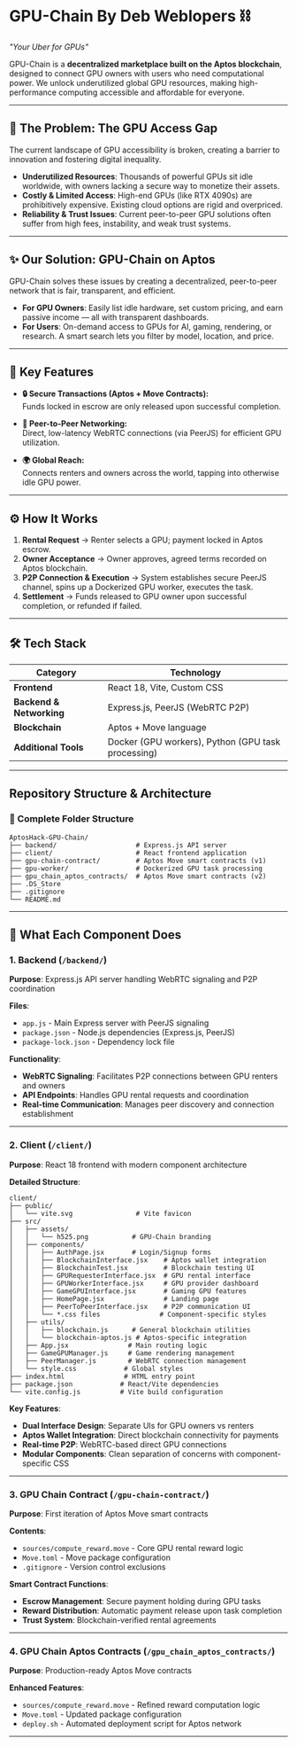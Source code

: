 # GPU-Chain By Deb Weblopers ⛓️  
*"Your Uber for GPUs"*  

GPU-Chain is a **decentralized marketplace built on the Aptos blockchain**, designed to connect GPU owners with users who need computational power. We unlock underutilized global GPU resources, making high-performance computing accessible and affordable for everyone.  

---

## 🚀 The Problem: The GPU Access Gap  

The current landscape of GPU accessibility is broken, creating a barrier to innovation and fostering digital inequality.  

- **Underutilized Resources**: Thousands of powerful GPUs sit idle worldwide, with owners lacking a secure way to monetize their assets.  
- **Costly & Limited Access**: High-end GPUs (like RTX 4090s) are prohibitively expensive. Existing cloud options are rigid and overpriced.  
- **Reliability & Trust Issues**: Current peer-to-peer GPU solutions often suffer from high fees, instability, and weak trust systems.  

---

## ✨ Our Solution: GPU-Chain on Aptos  

GPU-Chain solves these issues by creating a decentralized, peer-to-peer network that is fair, transparent, and efficient.  

- **For GPU Owners**: Easily list idle hardware, set custom pricing, and earn passive income — all with transparent dashboards.  
- **For Users**: On-demand access to GPUs for AI, gaming, rendering, or research. A smart search lets you filter by model, location, and price.  

---

## 🌟 Key Features  

- **🔒 Secure Transactions (Aptos + Move Contracts):**  
  Funds locked in escrow are only released upon successful completion.  

- **🤝 Peer-to-Peer Networking:**  
  Direct, low-latency WebRTC connections (via PeerJS) for efficient GPU utilization.  

- **🌍 Global Reach:**  
  Connects renters and owners across the world, tapping into otherwise idle GPU power.  

---

## ⚙️ How It Works  

1. **Rental Request** → Renter selects a GPU; payment locked in Aptos escrow.  
2. **Owner Acceptance** → Owner approves, agreed terms recorded on Aptos blockchain.  
3. **P2P Connection & Execution** → System establishes secure PeerJS channel, spins up a Dockerized GPU worker, executes the task.  
4. **Settlement** → Funds released to GPU owner upon successful completion, or refunded if failed.  

---

## 🛠️ Tech Stack  

| Category | Technology |
| --- | --- |
| **Frontend** | React 18, Vite, Custom CSS |
| **Backend & Networking** | Express.js, PeerJS (WebRTC P2P) |
| **Blockchain** | Aptos + Move language |
| **Additional Tools** | Docker (GPU workers), Python (GPU task processing) |

---

## Repository Structure & Architecture

### 📁 Complete Folder Structure

```
AptosHack-GPU-Chain/
├── backend/                    # Express.js API server
├── client/                     # React frontend application  
├── gpu-chain-contract/         # Aptos Move smart contracts (v1)
├── gpu-worker/                 # Dockerized GPU task processing
├── gpu_chain_aptos_contracts/  # Aptos Move smart contracts (v2)
├── .DS_Store
├── .gitignore
└── README.md
```

---

## 🔧 What Each Component Does

### 1. Backend (`/backend/`)
**Purpose**: Express.js API server handling WebRTC signaling and P2P coordination

**Files**:
- `app.js` - Main Express server with PeerJS signaling
- `package.json` - Node.js dependencies (Express.js, PeerJS)
- `package-lock.json` - Dependency lock file

**Functionality**:
- **WebRTC Signaling**: Facilitates P2P connections between GPU renters and owners
- **API Endpoints**: Handles GPU rental requests and coordination
- **Real-time Communication**: Manages peer discovery and connection establishment

---

### 2. Client (`/client/`)
**Purpose**: React 18 frontend with modern component architecture

**Detailed Structure**:
```
client/
├── public/
│   └── vite.svg                # Vite favicon
├── src/
│   ├── assets/
│   │   └── h525.png           # GPU-Chain branding
│   ├── components/
│   │   ├── AuthPage.jsx       # Login/Signup forms
│   │   ├── BlockchainInterface.jsx    # Aptos wallet integration
│   │   ├── BlockchainTest.jsx         # Blockchain testing UI
│   │   ├── GPURequesterInterface.jsx  # GPU rental interface
│   │   ├── GPUWorkerInterface.jsx     # GPU provider dashboard
│   │   ├── GameGPUInterface.jsx       # Gaming GPU features
│   │   ├── HomePage.jsx               # Landing page
│   │   ├── PeerToPeerInterface.jsx    # P2P communication UI
│   │   └── *.css files               # Component-specific styles
│   ├── utils/
│   │   ├── blockchain.js      # General blockchain utilities
│   │   └── blockchain-aptos.js # Aptos-specific integration
│   ├── App.jsx               # Main routing logic
│   ├── GameGPUManager.js     # Game rendering management
│   ├── PeerManager.js        # WebRTC connection management
│   └── style.css            # Global styles
├── index.html               # HTML entry point
├── package.json            # React/Vite dependencies
└── vite.config.js          # Vite build configuration
```

**Key Features**:
- **Dual Interface Design**: Separate UIs for GPU owners vs renters
- **Aptos Wallet Integration**: Direct blockchain connectivity for payments
- **Real-time P2P**: WebRTC-based direct GPU connections
- **Modular Components**: Clean separation of concerns with component-specific CSS

---

### 3. GPU Chain Contract (`/gpu-chain-contract/`)
**Purpose**: First iteration of Aptos Move smart contracts

**Contents**:
- `sources/compute_reward.move` - Core GPU rental reward logic
- `Move.toml` - Move package configuration
- `.gitignore` - Version control exclusions

**Smart Contract Functions**:
- **Escrow Management**: Secure payment holding during GPU tasks
- **Reward Distribution**: Automatic payment release upon task completion
- **Trust System**: Blockchain-verified rental agreements

---

### 4. GPU Chain Aptos Contracts (`/gpu_chain_aptos_contracts/`)
**Purpose**: Production-ready Aptos Move contracts

**Enhanced Features**:
- `sources/compute_reward.move` - Refined reward computation logic
- `Move.toml` - Updated package configuration
- `deploy.sh` - Automated deployment script for Aptos network

---
